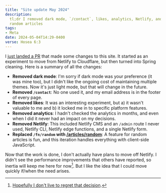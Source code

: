 ```yaml
---
title: "Site update May 2024"
description:
  tl;dr I removed dark mode, `/contact`, likes, analytics, Netlify, and changed
  random articles
tags:
- Meta
date: 2024-05-04T14:29-0400
verse: Hosea 6:3
---
```


I [just landed a PR](https://github.com/SeanMcP/seanmcp.com/pull/73) that made
some changes to this site. It started as an experiment to move from Netlify to
Cloudflare, but then turned into Spring cleaning. Here is a summary of all the
changes:

- **Removed dark mode**: I'm sorry if dark mode was your preference (it was mine
  too), but I didn't like the ongoing cost of maintaining multiple themes. Now
  it's just light mode, but that will change in the future.
- **Removed `/contact`**: No one used it, and my email address is in the footer
  of every page.
- **Removed likes**: It was an interesting experiment, but a) it wasn't valuable
  to me and b) it locked me in to specific platform features.
- **Removed analytics**: I hadn't checked the analytics in months, and even when
  I did it never had an impact on my decisions.
- **Removed Netlify**: This included Netlify CMS and an `/admin` route I never
  used, Netlify CLI, Netlify edge functions, and a single Netlify form.
- **Replaced `/fn/random` with [/articles/random](/articles/random)**: A feature
  for random articles is fun, and this iteration handles everything with
  client-side JavaScript.

Now that the work is done, I don't actually have plans to move off Netlify. I
didn't see the performance improvements that others have reported, so inertia
will keep me here for now[^1]. But I like the idea that I could move quickly
if/when the need arises.

[^1]:
    [Hopefully I don't live to regret that decision](https://www.reddit.com/r/webdev/comments/1b14bty/netlify_just_sent_me_a_104k_bill_for_a_simple/).
